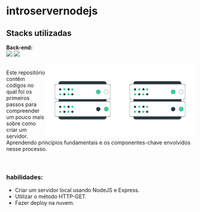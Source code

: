 # introservernodejs
## Stacks utilizadas
**Back-end:**      <br>
 <img src ="https://img.shields.io/badge/Node.js-339933.svg?style=for-the-badge&logo=nodedotjs&logoColor=white" width="100px"/>
  ![](https://img.shields.io/badge/JavaScript-F7DF1E.svg?style=for-the-badge&logo=JavaScript&logoColor=black)

<a href="#"><img align="right" src="https://github.com/keisymars/introservernodejs/blob/main/img/server.gif" width="200 " height="200" /></a>
<a href="#"><img align="right" src="https://github.com/keisymars/introservernodejs/blob/main/img/server.gif" width="200 " height="200" /></a>

<br>
Este repositório contêm códigos no qual foi os primeiros passos 
para compreender um pouco mais sobre como criar um servidor.
Aprendendo princípios fundamentais e os componentes-chave envolvidos nesse processo.
<br>
<br>
<br>


### habilidades:
- Criar um servidor local usando NodeJS e Express.
- Utilizar o método HTTP-GET.
- Fazer deploy na nuvem.

